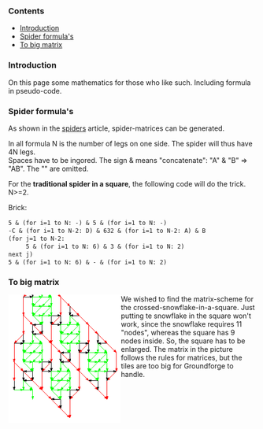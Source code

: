 ### Contents

* [Introduction](#introduction)
* [Spider formula's](#spider-formulas)
* [To big matrix](#to-big-matrix)



### Introduction

On this page some mathematics for those who like such. Including formula in pseudo-code.




### Spider formula's

As shown in the [spiders][spiders-page] article, spider-matrices can be generated. 

In all formula N is the number of legs on one side. The spider will thus have 4N legs.   
Spaces have to be ingored. The sign & means "concatenate": "A" & "B" => "AB". The "" are omitted.

   
For the **traditional spider in a square**, the following code will do the trick. N>=2.

Brick:    
```  
5 & (for i=1 to N: -) & 5 & (for i=1 to N: -)               
-C & (for i=1 to N-2: D) & 632 & (for i=1 to N-2: A) & B              
(for j=1 to N-2:                                                     
     5 & (for i=1 to N: 6) & 3 & (for i=1 to N: 2)                    
next j)                                                          
5 & (for i=1 to N: 6) & - & (for i=1 to N: 2)                 
``` 



### To big matrix


<img alt="to big matrix" align="left" src=https://github.com/MAETempels/MAE-gf/blob/master/images/gf-sn-nott.png/> We wished to find the matrix-scheme for the crossed-snowflake-in-a-square. Just putting te snowflake in the square won't work, since the snowflake requires 11 "nodes", whereas the square has 9 nodes inside. So, the square has to be enlarged. The matrix in the picture follows the rules for matrices, but the tiles are too big for Groundforge to handle. 








 



[spiders-page]: https://github.com/MAETempels/MAE-gf/wiki/Spiders

[to-big-sn]: https://github.com/MAETempels/MAE-gf/blob/master/images/gf-sn-nott.png